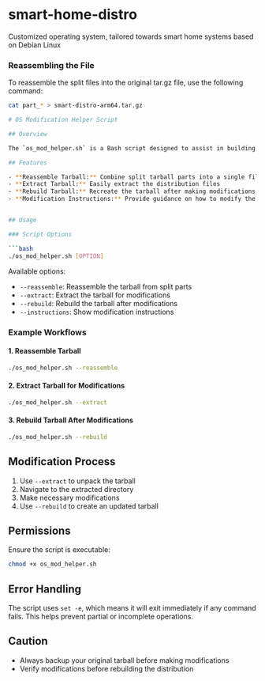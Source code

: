 # smart-home-distro
Customized operating system, tailored towards smart home systems based on Debian Linux


### Reassembling the File
To reassemble the split files into the original tar.gz file, use the following command:

```bash
cat part_* > smart-distro-arm64.tar.gz

# OS Modification Helper Script

## Overview

The `os_mod_helper.sh` is a Bash script designed to assist in building, extracting, and modifying the Smart Home Distro distribution tarball. This script provides a straightforward way to manage the distribution file and make necessary OS configuration changes.

## Features

- **Reassemble Tarball:** Combine split tarball parts into a single file
- **Extract Tarball:** Easily extract the distribution files
- **Rebuild Tarball:** Recreate the tarball after making modifications
- **Modification Instructions:** Provide guidance on how to modify the distribution


## Usage

### Script Options

```bash
./os_mod_helper.sh [OPTION]
```

Available options:

- `--reassemble`: Reassemble the tarball from split parts
- `--extract`: Extract the tarball for modifications
- `--rebuild`: Rebuild the tarball after modifications
- `--instructions`: Show modification instructions

### Example Workflows

#### 1. Reassemble Tarball
```bash
./os_mod_helper.sh --reassemble
```

#### 2. Extract Tarball for Modifications
```bash
./os_mod_helper.sh --extract
```

#### 3. Rebuild Tarball After Modifications
```bash
./os_mod_helper.sh --rebuild
```

## Modification Process

1. Use `--extract` to unpack the tarball
2. Navigate to the extracted directory
3. Make necessary modifications
4. Use `--rebuild` to create an updated tarball

## Permissions

Ensure the script is executable:
```bash
chmod +x os_mod_helper.sh
```

## Error Handling

The script uses `set -e`, which means it will exit immediately if any command fails. This helps prevent partial or incomplete operations.

## Caution

- Always backup your original tarball before making modifications
- Verify modifications before rebuilding the distribution

